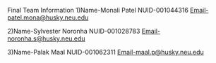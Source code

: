 Final Team Information
1)Name-Monali Patel
NUID-001044316
Email-patel.mona@husky.neu.edu

2)Name-Sylvester Noronha
NUID-001028783
Email-noronha.s@husky.neu.edu

3)Name-Palak Maal
NUID-001062311
Email-maal.p@husky.neu.edu

